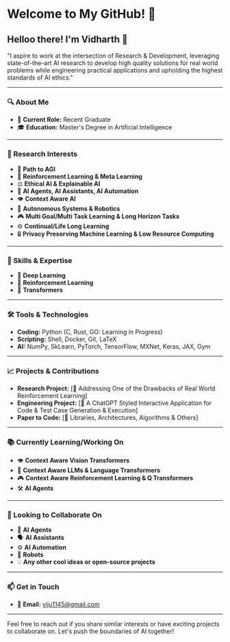 # Welcome to My GitHub! 👋

## Helloo there! I'm Vidharth 🌟

"I aspire to work at the intersection of Research \& Development, leveraging state-of-the-art AI research to develop high quality solutions for real world problems while engineering practical applications and upholding the highest standards of AI ethics."

---

### 🔍 About Me
- 💼 **Current Role:** Recent Graduate
- 🎓 **Education:** Master's Degree in Artificial Intelligence

---

### 🔬 Research Interests
- 🤖 **Path to AGI**
- 🧠 **Reinforcement Learning & Meta Learning**
- ⚖️ **Ethical AI & Explainable AI**
- 👥 **AI Agents, AI Assistants, AI Automation**
- 👁️ **Context Aware AI**
- 🚀 **Autonomous Systems & Robotics**
- 🎮 **Multi Goal/Multi Task Learning & Long Horizon Tasks**
- ⚙️ **Continual/Life Long Learning**
- 🔒 **Privacy Preserving Machine Learning & Low Resource Computing**

---

### 🚀 Skills & Expertise
- 🌊 **Deep Learning**
- 🔄 **Reinforcement Learning**
- 🧩 **Transformers**

---

### 🛠️ Tools & Technologies
- **Coding:** Python (C, Rust, GO: Learning in Progress)
- **Scripting:** Shell, Docker, Git, LaTeX
- **AI:** NumPy, SkLearn, PyTorch, TensorFlow, MXNet, Keras, JAX, Gym

---

### 📈 Projects & Contributions
- **Research Project:** [🔗 Addressing One of the Drawbacks of Real World Reinforcement Learning]
- **Engineering Project:** [🔗 A ChatGPT Styled Interactive Application for Code & Test Case Generation & Execution]
- **Paper to Code:** [🔗 Libraries, Architectures, Algorithms & Others]

---

### 📚 Currently Learning/Working On
- 👁️ **Context Aware Vision Transformers**
- 📜 **Context Aware LLMs & Language Transformers**
- 🎮 **Context Aware Reinforcement Learning & Q Transformers**
- 🛠️ **AI Agents**

---

### 🤝 Looking to Collaborate On
- 🤖 **AI Agents**
- 🗣️ **AI Assistants**
- ⚙️ **AI Automation**
- 🤖 **Robots**
- 💡 **Any other cool ideas or open-source projects**

---

### 📫 Get in Touch
- 📧 **Email:** viju1145@gmail.com

---

Feel free to reach out if you share similar interests or have exciting projects to collaborate on. Let's push the boundaries of AI together!

